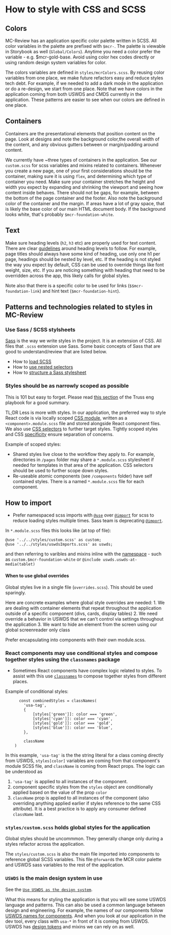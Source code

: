 # How to style with CSS and SCSS

## Colors

MC-Review has an application specific color palette written in SCSS. All color variables in the palette are prefixed with `$mcr-`. The palette is viewable in Storybook as well (`Global/Colors`). Anytime you need a color prefer the variable -  e.g. $mcr-gold-base. Avoid using color hex codes directly or using random design system variables for color.

The colors variables are defined in  `styles/mcrColors.scss`. By reusing color variables from one place, we make future refactors easy and reduce styles tech debt. For example, if we needed to add a dark mode in the application or do a re-design, we start from one place. Note that we have colors in the application coming from both USWDS and CMDS currently in the application. These patterns are easier to see when our colors are defined in one place.

## Containers

Containers are the presentational elements that position content on the page. Look at designs and note the background color,the overall width of the content, and any obvious gutters between or margin/padding around content.

We currently have ~three types of containers in the application. See our `custom.scss` for scss variables and mixins related to containers. Whenever you create a new page, one of your first considerations should be the container, making sure it is using `flex`, and determining which type of container you need. Make sure your container stretches the height and width you expect by expanding and shrinking the viewport and seeing how content inside behaves. There should not be gaps, for example, between the bottom of the page container and the footer. Also note the background color of the container and the margin. If areas have a lot of gray space, that is likely the base color of our main HTML document body. If the background looks white, that's probably  `$mcr-foundation-white`.

## Text

Make sure heading levels (`h2`, `h3` etc) are properly used for text content. There are clear [guidelines](https://developer.mozilla.org/en-US/docs/Web/HTML/Element/Heading_Elements) around heading levels to follow. For example, page titles should always have some kind of heading, use only one h1 per page, headings should be nested by level, etc. If the heading is not styled the way you expect by default, CSS can be used to override things like font weight, size, etc. If you are noticing something with heading that need to be overridden across the app, this likely calls for global styles.

Note also that there is a specific color to be used for links (`$$mcr-foundation-link`) and hint text (`$mcr-foundation-hint`).

## Patterns and technologies related to styles in MC-Review

### Use Sass / SCSS stylsheets

[Sass](https://sass-lang.com/documentation/file.SASS_REFERENCE.html) is the way we write styles in the project. It is an extension of CSS. All files that `.scss` extension use Sass. Some basic concepts of Sass that are good to understand/review that are listed below.

- How to [load SCSS](https://sass-lang.com/documentation/at-rules/use#loading-members)
- How to [use nested selectors](https://sass-lang.com/documentation/style-rules#nesting)
- How to [structure a Sass stylesheet](https://sass-lang.com/documentation/syntax/structure)

### Styles should be as narrowly scoped as possible

This is 101 but easy to forget. Please read [this section](https://github.com/trussworks/Engineering-Playbook/blob/main/docs/web/frontend/developing-ui.md#style-with-css-modules) of the Truss eng playbook for a good summary.

TL;DR Less is more with styles. In our application, the preferred way to style React code is via locally scoped [CSS module](https://github.com/css-modules/css-modules), written as a `<component>.module.scss` file and stored alongside React component files. We also use [CSS selectors](https://developer.mozilla.org/en-US/docs/Web/CSS/Reference#selectors) to further target styles. Tightly scoped styles and CSS [specificity](https://developer.mozilla.org/en-US/docs/Web/CSS/Specificity) ensure separation of concerns.

Example of scoped styles:
- Shared styles live close to the workflow they apply to. For example, directories in  `/pages` folder may share a `*.module.scss` stylesheet if needed for templates in that area of the application. CSS selectors should be used to further scope down styles.
- Re-useable atomic components (see `/components` folder) have self contained styles. There is a named `*.module.scss` file for each component.

## How to import
- Prefer namespaced scss imports with [`@use`](https://sass-lang.com/documentation/at-rules/use/) over [`@import`](https://sass-lang.com/documentation/at-rules/import/) for scss to reduce loading styles multiple times. Sass team is deprecating [`@import`](https://github.com/sass/sass/blob/main/accepted/module-system.md#timeline).

In `*.module.scss` files this looks like (at top of file):
```
@use '../../styles/custom.scss' as custom;
@use '../../styles/uswdsImports.scss' as uswds;
```

and then referring to varibles and mixins inline with the [namespace](https://sass-lang.com/documentation/at-rules/use/#choosing-a-namespace) - such as `custom.$mcr-foundation-white` or  `@include uswds.uswds-at-media(tablet)`
#### When to use global overrides

Global styles live in a single file (`overrides.scss`). This should be used sparingly.

Here are concrete examples where global style overrides are needed:
    1. We are dealing with container elements that repeat throughout the application outside of a specific component (divs, cards, display tables)
    2. We need override a behavior in USWDS that we can't control via settings throughout the application
    3. We want to hide an element from the screen using our global screenreader only class


Prefer encapsulating into components with their own module.scss.

### React components may use conditional styles and compose together styles using the `classnames` package

- Sometimes React components have complex logic related to styles. To assist with this use [`classnames`](https://github.com/JedWatson/classnames) to compose together styles from different places.

Example of conditional styles:

```react
      const combinedStyles = classNames(
        'usa-tag',
        {
            [styles['green']]: color === 'green',
            [styles['cyan']]: color === 'cyan',
            [styles['gold']]: color === 'gold',
            [styles['blue']]: color === 'blue',
        },

        className
    )
  ````

In this example, `'usa-tag'` is the the string literal for a class coming directly from USWDS, `styles[color]` variables are coming from that component's module SCSS file, and `className` is coming from React props. The logic can be understood as

1. `'usa-tag'` is applied to all instances of the component.
2. component specific styles from the `styles` object are conditionally applied based on the value of the prop `color`
3. `className` prop is applied to all instances of the component (also overriding anything applied earlier if styles reference to the same CSS attribute). It is a best practice is to apply any consumer defined `className` last.

### `styles/custom.scss` holds global styles for the application

Global styles should be uncommmon. They generally change only during a styles refactor across the application.

The `styles/custom.scss` is also the main file imported into components to reference global SCSS variables. This file `@forward`s the MCR color palette and USWDS sass variables to the rest of the application.

### `USWDS` is the main design system in use

See the [`Use USWDS as the design system`](../architectural-decision-records/014-use-uswds-design-system.md).

What this means for styling the application is that you will see some USWDS language and patterns. This can also be used a common language between design and engineering. For example, the names of our components follow [USWDS names for components](https://designsystem.digital.gov/components/overview/). And when you look at our application in the dev tool, every class with `usa-*` in front of it is coming from USWDS. USWDS has [design tokens](https://designsystem.digital.gov/design-tokens/) and mixins we can rely on as well.
